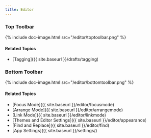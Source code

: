 ```yaml
---
title: Editor
---
```


### Top Toolbar

{% include doc-image.html src="/editor/toptoolbar.png" %}

#### Related Topics

- [Tagging]({{ site.baseurl }}/drafts/tagging)

### Bottom Toolbar

{% include doc-image.html src="/editor/bottomtoolbar.png" %}

#### Related Topics

- [Focus Mode]({{ site.baseurl }}/editor/focusmode)
- [Arrange Mode]({{ site.baseurl }}/editor/arrangemode)
- [Link Mode]({{ site.baseurl }}/editor/linkmode)
- [Themes and Editor Settings]({{ site.baseurl }}/editor/appearance)
- [Find and Replace]({{ site.baseurl }}/editor/find)
- [App Settings]({{ site.baseurl }}/settings/)
